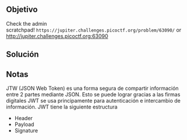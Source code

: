 ## Objetivo
Check the admin scratchpad! `https://jupiter.challenges.picoctf.org/problem/63090/` or http://jupiter.challenges.picoctf.org:63090

## Solución

## Notas
JTW (JSON Web Token) es una forma segura de compartir información entre 2 partes mediante JSON. Esto se puede lograr gracias a las firmas digitales JWT se usa principamente para autenticación e intercambio de información.
JWT tiene la siguiente estructura
-   Header
-   Payload
-   Signature